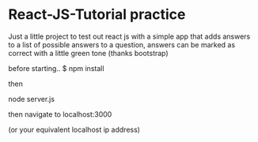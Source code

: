 # React-JS-Tutorial practice

Just a little project to test out react js with a simple app that adds
answers to a list of possible answers to a question,
answers can be marked as correct with a little green tone (thanks bootstrap)


before starting..
$ npm install

then

node server.js

then navigate to localhost:3000

(or your equivalent localhost ip address)


